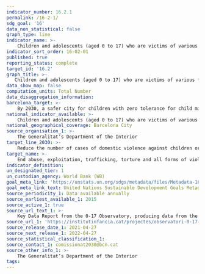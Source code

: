 ```yaml
---
indicator_number: 16.2.1
permalink: /16-2-1/
sdg_goal: '16'
data_non_statistical: false
graph_type: line
indicator_name: >-
    Children and adolescents (aged 0 to 17) who are victims of various forms of violence in the family environment, according to reporting
indicator_sort_order: 16-02-01
published: true
reporting_status: complete
target_id: '16.2'
graph_title: >-
   Children and adolescents (aged 0 to 17) who are victims of various forms of violence in the family environment, according to reporting
data_show_map: false
computation_units: Total Number
data_disaggregation_information:
barcelona_target: >-
    By 2030, a safer city for children with zero tolerance for child mistreatment
national_indicator_available: >-
    Children and adolescents (aged 0 to 17) who are victims of various forms of violence in the family environment, according to reporting
national_geographical_coverage: Barcelona City
source_organisation_1: >-
    The Generalitat’s Department of the Interior
target_line_2030: >-
    Reduce the number of cases of domestic violence against children or adolescents to fewer than 100 a year
target_name: >-
    End abuse, exploitation, trafficking, torture and all forms of violence against children
indicator_definition:
un_designated_tier: 1
un_custodian_agency: World Bank (WB)
goal_meta_link: 'https://unstats.un.org/sdgs/metadata/files/Metadata-16-02-01.pdf'
goal_meta_link_text: United Nations Sustainable Development Goals Metadata (pdf 894kB)
source_periodicity_1: Data available annually
source_earliest_available_1: 2015
source_active_1: true
source_url_text_1: >-
    Key Data Report from the 0-17 Observatory, producing data from the Catalan Government’s Department of the Interior
source_url_1: 'https://institutinfancia.cat/projectes/observatori-0-17-bcn'
source_release_date_1: 2021-04-27
source_next_release_1: 2022-04-27
source_statistical_classification_1: 
source_contact_1: comissionat2030@bcn.cat
source_other_info_1: >-
    The Generalitat’s Department of the Interior
tags:
---
```

